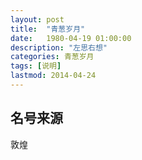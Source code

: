 ```yaml
---
layout: post
title:  "青葱岁月"
date:   1980-04-19 01:00:00
description: "左思右想"
categories: 青葱岁月
tags: [说明]
lastmod: 2014-04-24
---
```


## 名号来源  ##
敦煌